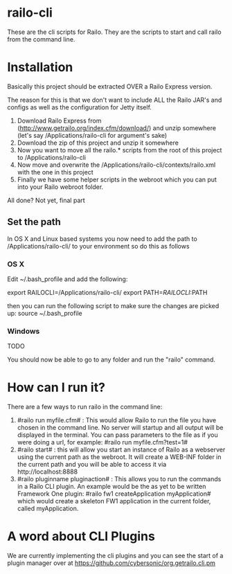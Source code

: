 railo-cli
=========

These are the cli scripts for Railo. They are the scripts to start and call railo from the command line.


Installation
============
Basically this project should be extracted OVER a Railo Express version.

The reason for this is that we don't want to include ALL the Railo JAR's and configs as well as the configuration for Jetty itself. 

 1. Download Railo Express from (http://www.getrailo.org/index.cfm/download/) and unzip somewhere (let's say /Applications/railo-cli for argument's sake)
 1. Download the zip of this project and unzip it somewhere
 1. Now you want to move all the railo.* scripts from the root of this project to /Applications/railo-cli 
 1. Now move and overwrite the /Applications/railo-cli/contexts/railo.xml with the one in this project
 1. Finally we have some helper scripts in the webroot which you can put into your Railo webroot folder. 

All done? Not yet, final part
## Set the path ##
In OS X and Linux based systems you now need to add the path to /Applications/railo-cli/ to your environment so do this as follows

### OS X ###
 Edit ~/.bash_profile and add the following:

 export RAILOCLI=/Applications/railo-cli/ 
 export PATH=$RAILOCLI:$PATH

then you can run the following script to make sure the changes are picked up:
 source ~/.bash_profile


### Windows ###
TODO


You should now be able to go to any folder and run the "railo" command. 

How can I run it?
=================

There are a few ways to run railo in the command line:

 1. #railo run myfile.cfm# : This would allow Railo to run the file you have chosen in the command line. No server will startup and all output will be displayed in the terminal. You can pass parameters to the file as if you were doing a url, for example: #railo run myfile.cfm?test=1#
 1. #railo start# : this will allow you start an instance of Railo as a webserver using the current path as the webroot. It will create a WEB-INF folder in the current path and you will be able to access it via http://localhost:8888
 1. #railo pluginname pluginaction# : This allows you to run the commands in a Railo CLI plugin. An example would be the as yet to be written Framework One plugin: #railo fw1 createApplication myApplication# which would create a skeleton FW1 application in the current folder, called myApplication.


A word about CLI Plugins
========================
We are currently implementing the cli plugins and you can see the start of a plugin manager over at https://github.com/cybersonic/org.getrailo.cli.pm


